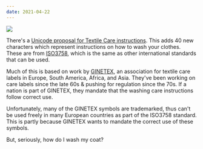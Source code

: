 ```yaml
---
date: 2021-04-22
---
```

![][giphy]

There's a [Unicode proposal for Textile Care instructions][1].  This adds 40
new characters which represent instructions on how to wash your clothes.
These are from [ISO3758][2], which is the same as other international
standards that can be used.

Much of this is based on work by [GINETEX][3], an association for textile care
labels in Europe, South America, Africa, and Asia.  They've been working
on care labels since the late 60s & pushing for regulation since the 70s.
If a nation is part of GINETEX, they mandate that the washing care instructions
follow correct use.

Unfortunately, many of the GINETEX symbols are trademarked, thus can't be used
freely in many European countries as part of the ISO3758 standard.  This is
partly because GINETEX wants to mandate the correct use of these symbols.

But, seriously, how do I wash my coat?


[giphy]: https://media.giphy.com/media/6C5GbY5kB1pGeNXpRN/giphy-downsized.gif


[1]: https://github.com/Crissov/unicode-proposals/issues/410
[2]: https://www.iso.org/standard/42918.html
[3]: https://www.ginetex.net/
